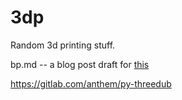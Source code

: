 # 3dp
Random 3d printing stuff.

bp.md -- a blog post draft for [this](https://blog.rtfb.lt/davinci-jr1)

https://gitlab.com/anthem/py-threedub
